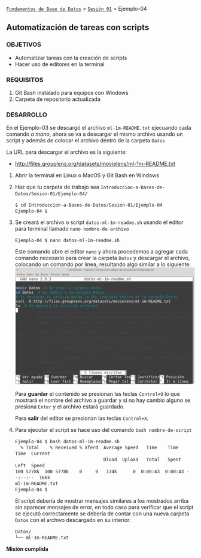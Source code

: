 [`Fundamentos de Base de Datos`](../../Readme.md) > [`Sesión 01`](../Readme.md) > Ejemplo-04
## Automatización de tareas con scripts

### OBJETIVOS
- Automatizar tareas con la creación de scripts
- Hacer uso de editores en la terminal

### REQUISITOS
1. Git Bash instalado para equipos con Windows
1. Carpeta de repositorio actualizada

### DESARROLLO
En el Ejemplo-03 se descargó el archivo `ml-1m-README.txt` ejecuando cada comando _a mano_, ahora se va a descargar el mismo archivo usando un script y además de colocar el archivo dentro de la carpeta `Datos`

La URL para descargar el archivo es la siguiente:
- http://files.grouplens.org/datasets/movielens/ml-1m-README.txt

1. Abrir la terminal en Linux o MacOS y Git Bash en Windows

1. Haz que tu carpeta de trabajo sea `Introduccion-a-Bases-de-Datos/Sesion-01/Ejemplo-04/`
   ```console
   $ cd Introduccion-a-Bases-de-Datos/Sesion-01/Ejemplo-04
   Ejemplo-04 $
   ```

1. Se creará el archivo o script `datos-ml-1m-readme.sh` usando el editor para terminal llamado `nano nombre-de-archivo`
   ```console
   Ejemplo-04 $ nano datos-ml-1m-readme.sh
   ```
   Este comando abre el editor `nano` y ahora procedemos a agregar cada comando necesario para crear la carpeta `Datos` y descargar el archivo, colocando un comando por línea, resultando algo similar a lo siguiente:
   ![Editor nano con los comando](assets/nano-01.png)

   Para __guardar__ el contenido se presionan las teclas `Control+O` lo que mostrará el nombre del archivo a guardar y si no hay cambio alguno se presiona `Enter` y el archivo estará guardado.

   Para __salir__ del editor se presionan las teclas `Control+X`.

1. Para ejecutar el script se hace uso del comando `bash nombre-de-script`
   ```console
   Ejemplo-04 $ bash datos-ml-1m-readme.sh
     % Total    % Received % Xferd  Average Speed   Time    Time     Time  Current
                                    Dload  Upload   Total   Spent    Left  Speed
   100 5778k  100 5778k    0     0   134k      0  0:00:43  0:00:43 --:--:--  166k
   ml-1m-README.txt
   Ejemplo-04 $
   ```
   El script debería de mostrar mensajes similares a los mostrados arriba sin aparecer mensajes de error, en todo caso para verificar que el script se ejecutó correctamente se debería de contar con una nueva carpeta `Datos` con el archivo descargado en su interior:
   ```
   Datos/
   └── ml-1m-README.txt
   ```

__Misión cumplida__
